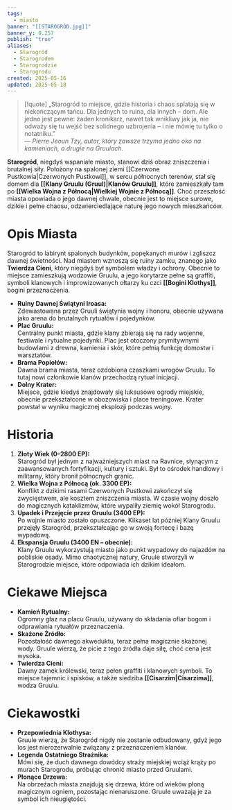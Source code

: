 ```yaml
---
tags:
  - miasto
banner: "[[STAROGRÓD.jpg]]"
banner_y: 0.257
publish: "true"
aliases:
  - Starogród
  - Starogrodem
  - Starogrodzie
  - Starogrodu
created: 2025-05-16
updated: 2025-05-18
---
```

> [!quote] „Starogród to miejsce, gdzie historia i chaos splatają się w niekończącym tańcu. Dla jednych to ruina, dla innych – dom. Ale jedno jest pewne: żaden kronikarz, nawet tak wnikliwy jak ja, nie odważy się tu wejść bez solidnego uzbrojenia – i nie mówię tu tylko o notatniku.”  
> — _Pierre Jeoun Tzy, autor, który zawsze trzyma jedno oko na kamieniach, a drugie na Gruulach._

**Starogród**, niegdyś wspaniałe miasto, stanowi dziś obraz zniszczenia i brutalnej siły. Położony na spalonej ziemi [[Czerwone Pustkowia|Czerwonych Pustkowi]], w sercu północnych terenów, stał się domem dla **[[Klany Gruulu (Gruul)|Klanów Gruulu]]**, które zamieszkały tam po **[[Wielka Wojna z Północą|Wielkiej Wojnie z Północą]]**. Choć przeszłość miasta opowiada o jego dawnej chwale, obecnie jest to miejsce surowe, dzikie i pełne chaosu, odzwierciedlające naturę jego nowych mieszkańców.
# **Opis Miasta**
Starogród to labirynt spalonych budynków, popękanych murów i zgliszcz dawnej świetności. Nad miastem wznoszą się ruiny zamku, znanego jako **Twierdza Cieni**, który niegdyś był symbolem władzy i ochrony. Obecnie to miejsce zamieszkują wodzowie Gruulu, a jego korytarze pełne są graffiti, symboli klanowych i improwizowanych ołtarzy ku czci **[[Bogini Klothys]]**, bogini przeznaczenia.
- **Ruiny Dawnej Świątyni Iroasa:**  
    Zdewastowana przez Gruuli świątynia wojny i honoru, obecnie używana jako arena do brutalnych rytuałów i pojedynków.
- **Plac Gruulu:**  
    Centralny punkt miasta, gdzie klany zbierają się na rady wojenne, festiwale i rytualne pojedynki. Plac jest otoczony prymitywnymi budowlami z drewna, kamienia i skór, które pełnią funkcję domostw i warsztatów.
- **Brama Popiołów:**  
    Dawna brama miasta, teraz ozdobiona czaszkami wrogów Gruulu. To tutaj nowi członkowie klanów przechodzą rytuał inicjacji.
- **Dolny Krater:**  
    Miejsce, gdzie kiedyś znajdowały się luksusowe ogrody miejskie, obecnie przekształcone w obozowiska i place treningowe. Krater powstał w wyniku magicznej eksplozji podczas wojny.
# **Historia**
1. **Złoty Wiek (0–2800 EP):**  
    Starogród był jednym z najważniejszych miast na Ravnice, słynącym z zaawansowanych fortyfikacji, kultury i sztuki. Był to ośrodek handlowy i militarny, który bronił północnych granic.
2. **Wielka Wojna z Północą (ok. 3300 EP):**  
    Konflikt z dzikimi rasami Czerwonych Pustkowi zakończył się zwycięstwem, ale kosztem zniszczenia miasta. W czasie wojny doszło do magicznych kataklizmów, które wypaliły ziemię wokół Starogrodu.
3. **Upadek i Przejęcie przez Gruulu (3400 EP):**  
    Po wojnie miasto zostało opuszczone. Kilkaset lat później Klany Gruulu przejęły Starogród, przekształcając go w swoją fortecę i bazę wypadową.
4. **Ekspansja Gruulu (3400 EN – obecnie):**  
    Klany Gruulu wykorzystują miasto jako punkt wypadowy do najazdów na pobliskie osady. Mimo chaotycznej natury, Gruule stworzyli w Starogrodzie miejsce, które odpowiada ich dzikim ideałom.
# **Ciekawe Miejsca**
- **Kamień Rytualny:**  
    Ogromny głaz na placu Gruulu, używany do składania ofiar bogom i odprawiania rytuałów przeznaczenia.
- **Skażone Źródło:**  
    Pozostałość dawnego akweduktu, teraz pełna magicznie skażonej wody. Gruule wierzą, że picie z tego źródła daje siłę, choć cena jest wysoka.
- **Twierdza Cieni:**  
    Dawny zamek królewski, teraz pełen graffiti i klanowych symboli. To miejsce tajemnic i spisków, a także siedziba **[[Cisarzim|Cisarzima]]**, wodza Gruulu.
# **Ciekawostki**
- **Przepowiednia Klothysa:**  
    Gruule wierzą, że Starogród nigdy nie zostanie odbudowany, gdyż jego los jest nierozerwalnie związany z przeznaczeniem klanów.
- **Legenda Ostatniego Strażnika:**  
    Mówi się, że duch dawnego dowódcy straży miejskiej wciąż krąży po murach Starogrodu, próbując chronić miasto przed Gruulami.
- **Płonące Drzewa:**  
    Na obrzeżach miasta znajdują się drzewa, które od wieków płoną magicznym ogniem, pozostając nienaruszone. Gruule uważają je za symbol ich nieugiętości.
